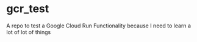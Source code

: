 # gcr_test
A repo to test a Google Cloud Run Functionality because I need to learn a lot of lot of things
